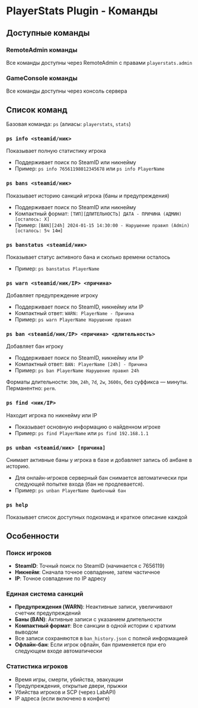 # PlayerStats Plugin - Команды

## Доступные команды

### RemoteAdmin команды
Все команды доступны через RemoteAdmin с правами `playerstats.admin`

### GameConsole команды
Все команды доступны через консоль сервера

## Список команд

Базовая команда: `ps` (алиасы: `playerstats`, `stats`)

### `ps info <steamid/ник>`
Показывает полную статистику игрока
- Поддерживает поиск по SteamID или никнейму
- Пример: `ps info 76561198012345678` или `ps info PlayerName`

### `ps bans <steamid/ник>`
Показывает историю санкций игрока (баны и предупреждения)
- Поддерживает поиск по SteamID или никнейму
- Компактный формат: `[ТИП][ДЛИТЕЛЬНОСТЬ] ДАТА - ПРИЧИНА (АДМИН) [осталось: X]`
- Пример: `[BAN][24h] 2024-01-15 14:30:00 - Нарушение правил (Admin) [осталось: 5ч 14м]`

### `ps banstatus <steamid/ник>`
Показывает статус активного бана и сколько времени осталось
- Пример: `ps banstatus PlayerName`

### `ps warn <steamid/ник/IP> <причина>`
Добавляет предупреждение игроку
- Поддерживает поиск по SteamID, никнейму или IP
- Компактный ответ: `WARN: PlayerName - Причина`
- Пример: `ps warn PlayerName Нарушение правил`

### `ps ban <steamid/ник/IP> <причина> <длительность>`
Добавляет бан игроку
- Поддерживает поиск по SteamID, никнейму или IP
- Компактный ответ: `BAN: PlayerName [24h] - Причина`
- Пример: `ps ban PlayerName Нарушение правил 24h`

Форматы длительности: `30m`, `24h`, `7d`, `2w`, `3600s`, без суффикса — минуты. Перманентно: `perm`.

### `ps find <ник/IP>`
Находит игрока по никнейму или IP
- Показывает основную информацию о найденном игроке
- Пример: `ps find PlayerName` или `ps find 192.168.1.1`

### `ps unban <steamid/ник> [причина]`
Снимает активные баны у игрока в базе и добавляет запись об анбане в историю.
 - Для онлайн-игроков серверный бан снимается автоматически при следующей попытке входа (бан не продлевается).
 - Пример: `ps unban PlayerName Ошибочный бан`

### `ps help`
Показывает список доступных подкоманд и краткое описание каждой

## Особенности

### Поиск игроков
- **SteamID**: Точный поиск по SteamID (начинается с 7656119)
- **Никнейм**: Сначала точное совпадение, затем частичное
- **IP**: Точное совпадение по IP адресу

### Единая система санкций
- **Предупреждения (WARN)**: Неактивные записи, увеличивают счетчик предупреждений
- **Баны (BAN)**: Активные записи с указанием длительности
- **Компактный формат**: Все санкции в одной истории с кратким выводом
- Все записи сохраняются в `ban_history.json` с полной информацией
 - **Офлайн-бан**: Если игрок офлайн, бан применяется при его следующем входе автоматически

### Статистика игроков
- Время игры, смерти, убийства, эвакуации
- Предупреждения, открытые двери, прыжки
- Убийства игроков и SCP (через LabAPI)
- IP адреса (если включено в конфиге)
